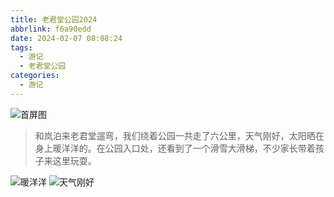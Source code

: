```yaml
---
title: 老君堂公园2024
abbrlink: f6a90edd
date: 2024-02-07 08:08:24
tags:
  - 游记
  - 老君堂公园
categories:
  - 游记
---
```


![首屏图](https://s11.ax1x.com/2024/02/09/pF3Kidg.jpg)

<!-- more -->

> 和岚泊来老君堂遛弯，我们绕着公园一共走了六公里，天气刚好，太阳晒在身上暖洋洋的。在公园入口处，还看到了一个滑雪大滑梯，不少家长带着孩子来这里玩耍。

![暖洋洋](https://s11.ax1x.com/2024/02/09/pF3KVWn.jpg)
![天气刚好](https://s11.ax1x.com/2024/02/09/pF3KZzq.jpg)
